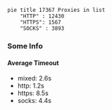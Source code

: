 
```mermaid
pie title 17367 Proxies in list
    "HTTP" : 12430
    "HTTPS": 1567
    "SOCKS" : 3893
```

### Some Info
#### Average Timeout

- mixed: 2.6s
- http: 1.2s
- https: 8.5s
- socks: 4.4s